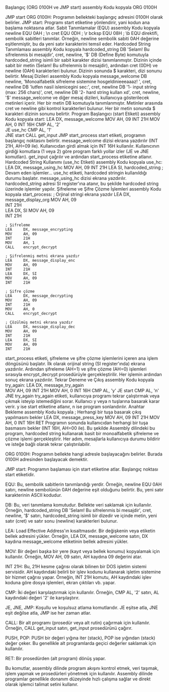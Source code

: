Başlangıç (ORG 0100H ve JMP start)
assembly
Kodu kopyala
ORG 0100H

JMP start
ORG 0100H: Programın bellekteki başlangıç adresini 0100H olarak belirler.
JMP start: Programı start etiketine yönlendirir, yani kodun ana başlama noktasına atlar.
Sabit Tanımlamalar (EQU)
assembly
Kodu kopyala
newline                EQU 0AH   ; \n
cret                   EQU 0DH   ; \r
bcksp                  EQU 08H   ; \b
EQU direktifi, sembolik sabitleri tanımlar. Örneğin, newline sembolik sabiti 0AH değerine eşitlenmiştir, bu da yeni satır karakterini temsil eder.
Hardcoded String Tanımlaması
assembly
Kodu kopyala
hardcoded_string       DB      'Selam! Bu sifrelenmis bi mesajdir', cret, newline, '$'
DB (Define Byte) komutuyla hardcoded_string isimli bir sabit karakter dizisi tanımlanmıştır.
Dizinin içinde sabit bir metin (Selam! Bu sifrelenmis bi mesajdir), ardından cret (0DH) ve newline (0AH) karakterleri bulunur.
Dizinin sonunda $ karakteri, dizi sonunu belirtir.
Mesaj Dizileri
assembly
Kodu kopyala
message_welcome        DB      newline, 'Monoalfabetik sifreleme sistemine hosgeldinieeeaaaz! ', cret, newline
                       DB      'lutfen nasil islenicegini sec:', cret, newline
                       DB      '1- input string (max: 256 chars)', cret, newline
                       DB      '2- hard string kullan xd', cret, newline, '$'
message_welcome ve diğer mesaj dizileri, kullanıcıya gösterilecek metinleri içerir.
Her bir metin DB komutuyla tanımlanmıştır. Metinler arasında cret ve newline gibi kontrol karakterleri bulunur.
Her bir metin sonunda $ karakteri dizinin sonunu belirtir.
Program Başlangıcı (start Etiketi)
assembly
Kodu kopyala
start:
    LEA     DX, message_welcome
    MOV     AH, 09
    INT     21H
    MOV     AH, 0
    INT     16H
    CMP     AL, '2'        
    JE      use_hc
    CMP     AL, '1'        
    JNE     start
    CALL    get_input
    JMP     start_process
start etiketi, programın başlangıç noktasını belirtir.
message_welcome dizisi ekrana yazdırılır (INT 21H, AH=09 ile).
Kullanıcıdan girdi almak için INT 16H kullanılır.
Kullanıcının girdiği komutlara (1 veya 2) göre program farklı yollar izler (JE ve JNE komutları).
get_input çağrılır ve ardından start_process etiketine atlanır.
Hardcoded String Kullanımı (use_hc Etiketi)
assembly
Kodu kopyala
use_hc:
    LEA     DX, message_using_hc
    MOV     AH, 09
    INT     21H
    LEA     SI, hardcoded_string
    ; Devam eden işlemler...
use_hc etiketi, hardcoded stringin kullanıldığı durumu başlatır.
message_using_hc dizisi ekrana yazdırılır.
hardcoded_string adresi SI register'ına atanır, bu şekilde hardcoded string üzerinde işlemler yapılır.
Şifreleme ve Şifre Çözme İşlemleri
assembly
Kodu kopyala
start_process:
    ; Orjinal stringi ekrana yazdır
    LEA     DX, message_display_org
    MOV     AH, 09         
    INT     21H             
    LEA     DX, SI
    MOV     AH, 09          
    INT     21H             

    ; Şifreleme
    LEA     DX, message_encrypting
    MOV     AH, 09
    INT     21H
    MOV     AH, 1
    CALL    encrypt_decrypt

    ; Şifrelenmiş metni ekrana yazdır
    LEA     DX, message_display_enc
    MOV     AH, 09
    INT     21H
    LEA     DX, SI
    MOV     AH, 09
    INT     21H

    ; Şifre çözme
    LEA     DX, message_decrypting
    MOV     AH, 09
    INT     21H
    MOV     AH, 0
    CALL    encrypt_decrypt

    ; Çözülmüş metni ekrana yazdır
    LEA     DX, message_display_dec
    MOV     AH, 09
    INT     21H
    LEA     DX, SI
    MOV     AH, 09
    INT     21H
start_process etiketi, şifreleme ve şifre çözme işlemlerini içeren ana işlem döngüsünü başlatır.
İlk olarak orijinal string (SI register'ında) ekrana yazdırılır.
Ardından şifreleme (AH=1) ve şifre çözme (AH=0) işlemleri sırasıyla encrypt_decrypt prosedürüyle gerçekleştirilir.
Her işlemin ardından sonuç ekrana yazdırılır.
Tekrar Deneme ve Çıkış
assembly
Kodu kopyala
try_again:
    LEA     DX, message_try_again    
    MOV     AH, 09
    INT     21H
    MOV     AH, 0
    INT     16H
    CMP     AL, 'y'
    JE      start
    CMP     AL, 'n'
    JNE     try_again
try_again etiketi, kullanıcıya programı tekrar çalıştırmak veya çıkmak isteyip istemediğini sorar.
Kullanıcı y veya n tuşlarına basarak karar verir. y ise start etiketine atlanır, n ise program sonlandırılır.
Anahtar Bekleme
assembly
Kodu kopyala
; Herhangi bir tuşa basarak çıkış yapılmasını bekler
LEA     DX, message_press_key
MOV     AH, 09
INT     21H
MOV     AH, 0
INT     16H
RET
Programın sonunda kullanıcıdan herhangi bir tuşa basmasını bekler (INT 16H, AH=00 ile).
Bu şekilde Assembly dilindeki bu program, hardcoded string kullanarak basit bir monoalfabetik şifreleme ve çözme işlemi gerçekleştirir. Her adım, mesajlarla kullanıcıya durumu bildirir ve isteğe bağlı olarak tekrar çalıştırılabilir.




ORG 0100H: Programın bellekte hangi adresle başlayacağını belirler. Burada 0100H adresinden başlayacak demektir.

JMP start: Programın başlaması için start etiketine atlar. Başlangıç noktası start etiketidir.

EQU: Bu, sembolik sabitlerin tanımlandığı yerdir. Örneğin, newline EQU 0AH satırı, newline sembolünün 0AH değerine eşit olduğunu belirtir. Bu, yeni satır karakterinin ASCII kodudur.

DB: Bu, veri tanımlama komutudur. Bellekte veri saklamak için kullanılır. Örneğin, hardcoded_string DB 'Selam! Bu sifrelenmis bi mesajdir', cret, newline, '$' satırı, hardcoded_string isimli bir dizedir ve içinde metin, yeni satır (cret) ve satır sonu (newline) karakterleri bulunur.

LEA: Load Effective Address'ın kısaltmasıdır. Bir değişkenin veya etiketin bellek adresini yükler. Örneğin, LEA DX, message_welcome satırı, DX kaydına message_welcome etiketinin bellek adresini yükler.

MOV: Bir değeri başka bir yere (kayıt veya bellek konumu) kopyalamak için kullanılır. Örneğin, MOV AH, 09 satırı, AH kaydına 09 değerini atar.

INT 21H: Bu, 21H kesme çağrısı olarak bilinen bir DOS işletim sistemi servisidir. AH kaydındaki belirli bir işlev kodunu kullanarak işletim sistemine bir hizmet çağrısı yapar. Örneğin, INT 21H komutu, AH kaydındaki işlev koduna göre dosya işlemleri, ekran çıktıları vb. yapar.

CMP: İki değeri karşılaştırmak için kullanılır. Örneğin, CMP AL, '2' satırı, AL kaydındaki değeri '2' ile karşılaştırır.

JE, JNE, JMP: Koşullu ve koşulsuz atlama komutlarıdır. JE eşitse atla, JNE eşit değilse atla, JMP ise her zaman atlar.

CALL: Bir alt programı (prosedür veya alt rutin) çağırmak için kullanılır. Örneğin, CALL get_input satırı, get_input prosedürünü çağırır.

PUSH, POP: PUSH bir değeri yığına iter (stack), POP ise yığından (stack) değer çeker. Bu genellikle alt programlarda geçici değerler saklamak için kullanılır.

RET: Bir prosedürden (alt program) dönüş yapar.

Bu komutlar, assembly dilinde program akışını kontrol etmek, veri taşımak, işlem yapmak ve prosedürleri yönetmek için kullanılır. Assembly dilinde programlar genellikle donanım düzeyinde hızlı çalışma sağlar ve direkt olarak işlemci talimat setini kullanır.

